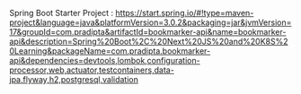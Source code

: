 Spring Boot Starter Project :
https://start.spring.io/#!type=maven-project&language=java&platformVersion=3.0.2&packaging=jar&jvmVersion=17&groupId=com.pradipta&artifactId=bookmarker-api&name=bookmarker-api&description=Spring%20Boot%2C%20Next%20JS%20and%20K8S%20Learning&packageName=com.pradipta.bookmarker-api&dependencies=devtools,lombok,configuration-processor,web,actuator,testcontainers,data-jpa,flyway,h2,postgresql,validation


